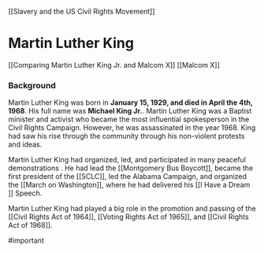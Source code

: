 [[Slavery and the US Civil Rights Movement]]
# Martin Luther King
[[Comparing Martin Luther King Jr. and Malcom X]]
[[Malcom X]]
### Background 
Martin Luther King was born in **January 15, 1929, and died in April the 4th, 1968**. His full name was **Michael King Jr.**. Martin Luther King was a Baptist minister and activist who became the most influential spokesperson in the Civil Rights Campaign. However, he was assassinated in the year 1968. King had saw his rise through the community through his non-violent protests and ideas.

Martin Luther King had organized, led, and participated in many peaceful demonstrations . He had lead the [[Montgomery Bus Boycott]], became the first president of the [[SCLC]], led the Alabama Campaign, and organized the [[March on Washington]], where he had delivered his [[I Have a Dream ]] Speech.

Martin Luther King had played a big role in the promotion and passing of the [[Civil Rights Act of 1964]], [[Voting Rights Act of 1965]], and [[Civil Rights Act of 1968]].

#important 